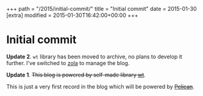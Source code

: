 +++
path = "/2015/initial-commit/"
title = "Initial commit"
date = 2015-01-30
[extra]
modified = 2015-01-30T16:42:00+00:00
+++
# Initial commit

<div class="note">

**Update 2**. `wt` library has been moved to archive, no plans to develop it
further. I've switched to [zola][zola] to manage the blog.

</div>


<div class="note">

**Update 1**. ~~This blog is powered by self-made library [wt][wt]~~.

</div>


This is just a very first record in the blog which will be powered by
~~[Pelican][pelican]~~.


[pelican]: http://blog.getpelican.com/
[wt]: https://github.com/ysegorov/wt/
[zola]: https://www.getzola.org
